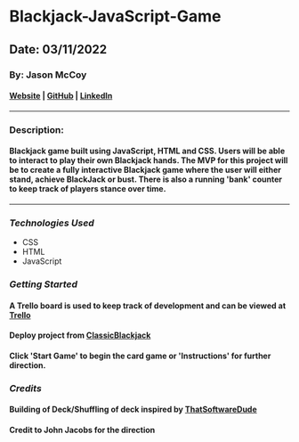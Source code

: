 # Blackjack-JavaScript-Game

## Date: 03/11/2022

### By: Jason McCoy

#### [Website]() | [GitHub](https://github.com/MC-JSON) | [LinkedIn](https://www.linkedin.com/in/jason-mccoy-21b56022b/)

---

### Description:

#### Blackjack game built using JavaScript, HTML and CSS. Users will be able to interact to play their own Blackjack hands. The MVP for this project will be to create a fully interactive Blackjack game where the user will either stand, achieve BlackJack or bust. There is also a running 'bank' counter to keep track of players stance over time.

---

### **_Technologies Used_**

- CSS
- HTML
- JavaScript

### **_Getting Started_**

#### A Trello board is used to keep track of development and can be viewed at [Trello](https://trello.com/b/BdYIMpmZ/game-project)

#### Deploy project from [ClassicBlackjack](https://calculating-bread.surge.sh)

#### Click 'Start Game' to begin the card game or 'Instructions' for further direction.

### **_Credits_**

#### Building of Deck/Shuffling of deck inspired by [ThatSoftwareDude](https://www.thatsoftwaredude.com/content/6196/coding-a-card-deck-in-javascript)

#### Credit to John Jacobs for the direction
